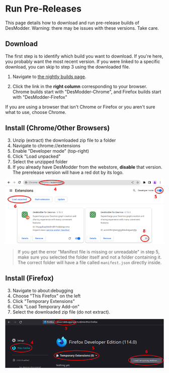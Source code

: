 # Run Pre-Releases

This page details how to download and run pre-release builds of DesModder. Warning: there may be issues with these versions. Take care.

## Download

The first step is to identify which build you want to download.
If you're here, you probably want the most recent version.
If you were linked to a specific download, you can skip to step 3 using the downloaded file.

1. Navigate to [the nightly builds page](https://nightly.link/DesModder/DesModder/workflows/build/main).

2. Click the link in the **right column** corresponding to your browser. Chrome builds start with "DesModder-Chrome", and Firefox builds start with "DesModder-Firefox"

If you are using a browser that isn't Chrome or Firefox or you aren't sure what to use, choose Chrome.

## Install (Chrome/Other Browsers)

3. Unzip (extract) the downloaded zip file to a folder
4. Navigate to chrome://extensions
5. Enable "Developer mode" (top-right)
6. Click "Load unpacked"
7. Select the unzipped folder
8. If you already have DesModder from the webstore, **disable** that version.
   The prerelease version will have a red dot by its logo.

![Labelled extensions page](./assets/prerelease-chrome.png)

> If you get the error "Manifest file is missing or unreadable" in step 5, make sure you selected the folder itself and not a folder containing it.
> The correct folder will have a file called `manifest.json` directly inside.

## Install (Firefox)

3. Navigate to about:debugging
4. Choose "This Firefox" on the left
5. Click "Temporary Extensions"
6. Click "Load Temporary Add-on"
7. Select the downloaded zip file (do not extract).

![Labelled debugging page](./assets/prerelease-firefox.png)
